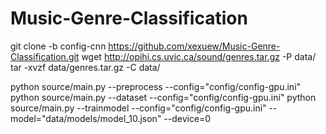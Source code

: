 # Music-Genre-Classification

git clone -b config-cnn https://github.com/xexuew/Music-Genre-Classification.git
wget http://opihi.cs.uvic.ca/sound/genres.tar.gz -P data/
tar -xvzf data/genres.tar.gz -C data/

python source/main.py --preprocess --config="config/config-gpu.ini"
python source/main.py --dataset --config="config/config-gpu.ini"
python source/main.py --trainmodel --config="config/config-gpu.ini" --model="data/models/model_10.json" --device=0